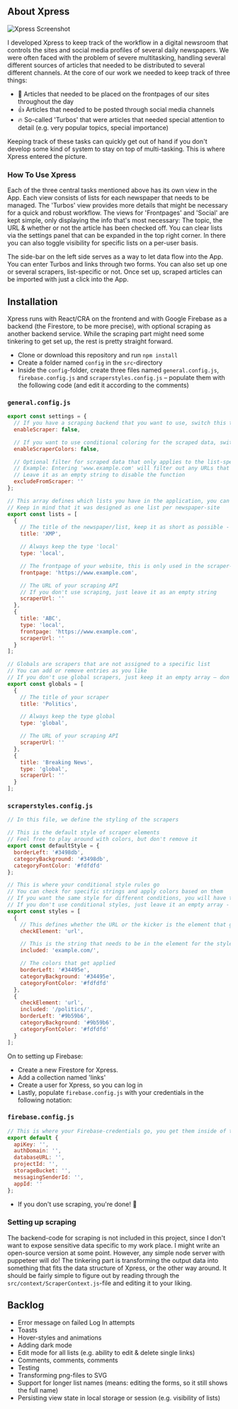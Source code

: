 ## About Xpress

![Xpress Screenshot](http://cdn.gitpush.it/xpress1.png)

I developed Xpress to keep track of the workflow in a digital newsroom that controls the sites and social media profiles of several daily newspapers. We were often faced with the problem of severe multitasking, handling several different sources of articles that needed to be distributed to several different channels. At the core of our work we needed to keep track of three things:

- :newspaper: Articles that needed to be placed on the frontpages of our sites throughout the day
- :thumbsup: Articles that needed to be posted through social media channels
- :fire: So-called 'Turbos' that were articles that needed special attention to detail (e.g. very popular topics, special importance)

Keeping track of these tasks can quickly get out of hand if you don't develop some kind of system to stay on top of multi-tasking. This is where Xpress entered the picture.

### How To Use Xpress

Each of the three central tasks mentioned above has its own view in the App. Each view consists of lists for each newspaper that needs to be managed. The 'Turbos' view provides more details that might be necessary for a quick and robust workflow. The views for 'Frontpages' and 'Social' are kept simple, only displaying the info that's most necessary: The topic, the URL & whether or not the article has been checked off. You can clear lists via the settings panel that can be expanded in the top right corner. In there you can also toggle visibility for specific lists on a per-user basis.

The side-bar on the left side serves as a way to let data flow into the App. You can enter Turbos and links through two forms. You can also set up one or several scrapers, list-specific or not. Once set up, scraped articles can be imported with just a click into the App.

## Installation

Xpress runs with React/CRA on the frontend and with Google Firebase as a backend (the Firestore, to be more precise), with optional scraping as another backend service. While the scraping part might need some tinkering to get set up, the rest is pretty straight forward.

- Clone or download this repository and run `npm install`
- Create a folder named `config` in the `src`-directory
- Inside the `config`-folder, create three files named `general.config.js`, `firebase.config.js` and `scraperstyles.config.js` – populate them with the following code (and edit it according to the comments)

### `general.config.js`

```javascript
export const settings = {
  // If you have a scraping backend that you want to use, switch this to 'true'
  enableScraper: false,

  // If you want to use conditional coloring for the scraped data, switch this to 'true'
  enableScraperColors: false,

  // Optional filter for scraped data that only applies to the list-specific scrapers
  // Example: Entering 'www.example.com' will filter out any URLs that contain that string
  // Leave it as an empty string to disable the function
  excludeFromScraper: ''
};

// This array defines which lists you have in the application, you can add objects using the same notation
// Keep in mind that it was designed as one list per newspaper-site
export const lists = [
  {
    // The title of the newspaper/list, keep it as short as possible - preferrably three letters
    title: 'XMP',

    // Always keep the type 'local'
    type: 'local',

    // The frontpage of your website, this is only used in the scraper-section
    frontpage: 'https://www.example.com',

    // The URL of your scraping API
    // If you don't use scraping, just leave it as an empty string
    scraperUrl: ''
  },
  {
    title: 'ABC',
    type: 'local',
    frontpage: 'https://www.example.com',
    scraperUrl: ''
  }
];

// Globals are scrapers that are not assigned to a specific list
// You can add or remove entries as you like
// If you don't use global scrapers, just keep it an empty array – don't remove it
export const globals = [
  {
    // The title of your scraper
    title: 'Politics',

    // Always keep the type global
    type: 'global',

    // The URL of your scraping API
    scraperUrl: ''
  },
  {
    title: 'Breaking News',
    type: 'global',
    scraperUrl: ''
  }
];
```

### `scraperstyles.config.js`

```javascript
// In this file, we define the styling of the scrapers

// This is the default style of scraper elements
// Feel free to play around with colors, but don't remove it
export const defaultStyle = {
  borderLeft: '#3498db',
  categoryBackground: '#3498db',
  categoryFontColor: '#fdfdfd'
};

// This is where your conditional style rules go
// You can check for specific strings and apply colors based on them
// If you want the same style for different conditions, you will have to add another style for each condition
// If you don't use conditional styles, just leave it an empty array - dont remove it
export const styles = [
  {
    // This defines whether the URL or the kicker is the element that gets checked for the condition
    checkElement: 'url',

    // This is the string that needs to be in the element for the style to get applied
    included: 'example.com/',

    // The colors that get applied
    borderLeft: '#34495e',
    categoryBackground: '#34495e',
    categoryFontColor: '#fdfdfd'
  },
  {
    checkElement: 'url',
    included: '/politics/',
    borderLeft: '#9b59b6',
    categoryBackground: '#9b59b6',
    categoryFontColor: '#fdfdfd'
  }
];
```

On to setting up Firebase:

- Create a new Firestore for Xpress.
- Add a collection named 'links'
- Create a user for Xpress, so you can log in
- Lastly, populate `firebase.config.js` with your credentials in the following notation:

### `firebase.config.js`

```javascript
// This is where your Firebase-credentials go, you get them inside of their dashboard
export default {
  apiKey: '',
  authDomain: '',
  databaseURL: '',
  projectId: '',
  storageBucket: '',
  messagingSenderId: '',
  appId: ''
};
```

- If you don't use scraping, you're done! :tada:

### Setting up scraping

The backend-code for scraping is not included in this project, since I don't want to expose sensitive data specific to my work place. I might write an open-source version at some point. However, any simple node server with puppeteer will do! The tinkering part is transforming the output data into something that fits the data structure of Xpress, or the other way around. It should be fairly simple to figure out by reading through the `src/context/ScraperContext.js`-file and editing it to your liking.

## Backlog

- Error message on failed Log In attempts
- Toasts
- Hover-styles and animations
- Adding dark mode
- Edit mode for all lists (e.g. ability to edit & delete single links)
- Comments, comments, comments
- Testing
- Transforming png-files to SVG
- Support for longer list names (means: editing the forms, so it still shows the full name)
- Persisting view state in local storage or session (e.g. visibility of lists)
